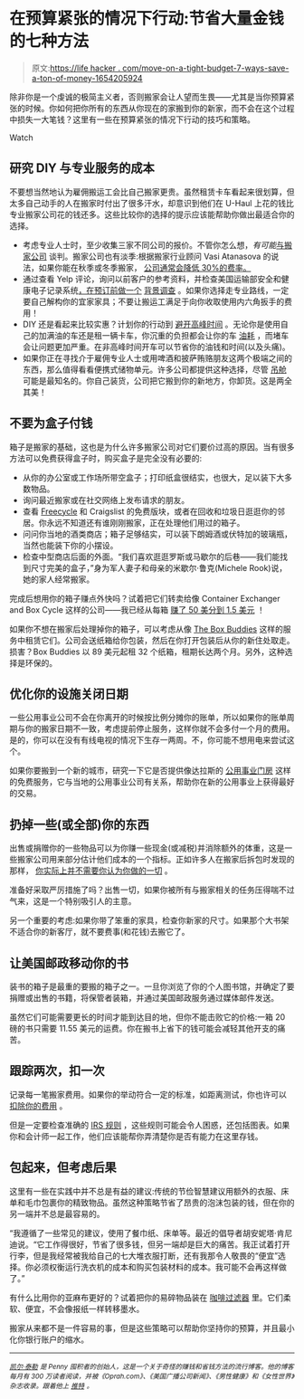 # 在预算紧张的情况下行动:节省大量金钱的七种方法

> 原文:[https://life hacker . com/move-on-a-tight-budget-7-ways-save-a-ton-of-money-1654205924](https://lifehacker.com/moving-on-a-tight-budget-7-ways-to-save-a-ton-of-money-1654205924)

除非你是一个虔诚的极简主义者，否则搬家会让人望而生畏——尤其是当你预算紧张的时候。你如何把你所有的东西从你现在的家搬到你的新家，而不会在这个过程中损失一大笔钱？这里有一些在预算紧张的情况下行动的技巧和策略。

Watch

## 研究 DIY 与专业服务的成本

不要想当然地认为雇佣搬运工会比自己搬家更贵。虽然租赁卡车看起来很划算，但太多自己动手的人在搬家时付出了很多汗水，却意识到他们在 U-Haul 上花的钱比专业搬家公司花的钱还多。这些比较你的选择的提示应该能帮助你做出最适合你的选择。

*   考虑专业人士时，至少收集三家不同公司的报价。不管你怎么想，*有可能*[与搬家公司](http://www.marketwatch.com/story/how-to-negotiate-moving-costs-2013-09-11) 谈判。搬家公司也有淡季:根据搬家行业顾问 Vasi Atanasova 的说法，如果你能在秋季或冬季搬家， [公司通常会降低 30%的费率。](http://www.mymovingreviews.com/move/moving-in-off-peak-season)
*   通过查看 Yelp 评论，询问以前客户的参考资料，并检查美国运输部安全和健康电子记录系统[，在预订前做一个](http://safer.fmcsa.dot.gov/CompanySnapshot.aspx) [背景调查](http://www.marketwatch.com/story/how-to-negotiate-moving-costs-2013-09-11) 。如果你选择走专业路线，一定要自己解构你的宜家家具；不要让搬运工满足于向你收取使用内六角扳手的费用！
*   DIY 还是看起来比较实惠？计划你的行动到 [避开高峰时间](http://lifehacker.com/plan-your-move-for-off-peak-traffic-times-to-save-on-ga-1569277798) 。无论你是使用自己的加满油的车还是租一辆卡车，你沉重的负担都会让你的车 [油耗](http://www.thepennyhoarder.com/23-ways-to-save-on-gas/) ，而堵车会让问题更加严重。在非高峰时间开车可以节省你的油钱和时间(以及头痛)。
*   如果你正在寻找介于雇佣专业人士或用啤酒和披萨贿赂朋友这两个极端之间的东西，那么值得看看便携式储物单元。许多公司都提供这种选择，尽管 [吊舱](http://www.pods.com/) 可能是最知名的。你自己装货，公司把它搬到你的新地方，你卸货。这是两全其美！

## 不要为盒子付钱

箱子是搬家的基础，这也是为什么许多搬家公司对它们要价过高的原因。当有很多方法可以免费获得盒子时，购买盒子是完全没有必要的:

*   从你的办公室或工作场所带空盒子；打印纸盒很结实，也很大，足以装下大多数物品。
*   询问最近搬家或在社交网络上发布请求的朋友。
*   查看 [Freecycle](http://freecycle.com/) 和 Craigslist 的免费版块，或者在回收和垃圾日逛逛你的邻居。你永远不知道还有谁刚刚搬家，正在处理他们用过的箱子。
*   问问你当地的酒类商店；箱子足够结实，可以装下朗姆酒或伏特加的玻璃瓶，当然也能装下你的小摆设。
*   检查中型商店后面的外面。“我们喜欢逛逛罗斯或马歇尔的后巷——我们能找到尺寸完美的盒子，”身为军人妻子和母亲的米歇尔·鲁克(Michele Rook)说，她的家人经常搬家。

完成后想用你的箱子赚点外快吗？试着把它们转卖给像 Container Exchanger and Box Cycle 这样的公司——我已经从每箱 [赚了 50 美分到 1.5 美元](http://www.thepennyhoarder.com/test-blog-6/) ！

如果你不想在搬家后处理掉你的箱子，可以考虑从像 [The Box Buddies](http://www.theboxbuddies.com/) 这样的服务中租赁它们。公司会送纸箱给你包装，然后在你打开包装后从你的新住处取走。损害？Box Buddies 以 89 美元起租 32 个纸箱，租期长达两个月。另外，这种选择是环保的。

## 优化你的设施关闭日期

一些公用事业公司不会在你离开的时候按比例分摊你的账单，所以如果你的账单周期与你的搬家日期不一致，考虑提前停止服务，这样你就不会多付一个月的费用。是的，你可以在没有有线电视的情况下生存一两周。不，你可能不想用电来尝试这个。

如果你要搬到一个新的城市，研究一下它是否提供像达拉斯的 [公用事业门房](http://utilityconcierge.com/index.php) 这样的免费服务，它与当地的公用事业公司有关系，帮助你在新的公用事业上获得最好的交易。

## 扔掉一些(或全部)你的东西

出售或捐赠你的一些物品可以为你赚一些现金(或减税)并消除额外的体重，这是一些搬家公司用来部分估计他们成本的一个指标。正如许多人在搬家后拆包时发现的那样， [你实际上并不需要你认为你做的一切](http://lifehacker.com/eight-things-you-can-discard-to-downsize-your-life-1522266092) 。

准备好采取严厉措施了吗？出售一切，如果你被所有与搬家相关的任务压得喘不过气来，这是一个特别吸引人的主意。

另一个重要的考虑:如果你带了笨重的家具，检查你新家的尺寸。如果那个大书架不适合你的新客厅，就不要费事(和花钱)去搬它了。

## 让美国邮政移动你的书

装书的箱子是最重的要搬的箱子之一。一旦你浏览了你的个人图书馆，并确定了要捐赠或出售的书籍，将保管者装箱，并通过美国邮政服务通过媒体邮件发送。

虽然它们可能需要更长的时间才能到达目的地，但你不能击败它的价格:一箱 20 磅的书只需要 11.55 美元的运费。你在搬书上省下的钱可能会减轻其他开支的痛苦。

## 跟踪两次，扣一次

记录每一笔搬家费用。如果你的举动符合一定的标准，如距离测试，你也许可以 [扣除你的费用](https://lifehacker.com/how-to-qualify-for-tax-deductible-moving-expenses-1537689884) 。

但是一定要检查准确的 [IRS 规则](http://www.irs.gov/publications/p521/index.html) ，这些规则可能会令人困惑，还包括图表。如果你和会计师一起工作，他们应该能帮你弄清楚你是否有能力在这里存钱。

## 包起来，但考虑后果

这里有一些在实践中并不总是有益的建议:传统的节俭智慧建议用额外的衣服、床单和毛巾包裹你的精致物品。虽然这种策略节省了昂贵的泡沫包装的钱，但在你的另一端并不总是最容易的。

“我遵循了一些常见的建议，使用了餐巾纸、床单等。最近的倡导者胡安妮塔·肯尼迪说。“它工作得很好，节省了很多钱，但另一端却是巨大的痛苦。我正试着打开行李，但是我经常被我给自己的七大堆衣服打断，还有我那令人敬畏的“便宜”选择。你必须权衡运行洗衣机的成本和购买包装材料的成本。我可能不会再这样做了。”

有什么比用你的亚麻布更好的？试着把你的易碎物品装在 [咖啡过滤器](https://lifehacker.com/use-coffee-filters-to-protect-dishes-1618016973) 里。它们柔软、便宜，不会像报纸一样转移墨水。

搬家从来都不是一件容易的事，但是这些策略可以帮助你坚持你的预算，并且最小化你银行账户的缩水。

* * *

[*<small>凯尔·泰勒</small>*](http://www.thepennyhoarder.com/) *<small>是 Penny 囤积者的创始人，这是一个关于奇怪的赚钱和省钱方法的流行博客。他的博客每月有 300 万读者阅读，并被《Oprah.com》、《美国广播公司新闻》、《男性健康》和《女性世界》杂志收录。跟着他上</small>* [*<small>推特</small>*](https://twitter.com/thepennyhoarder/) <small>*。*</small>